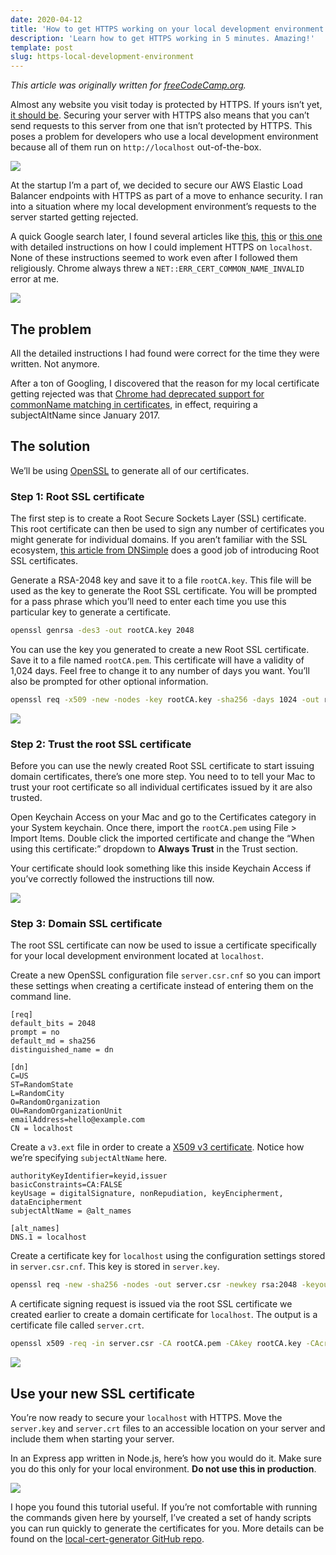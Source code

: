 ```yaml
---
date: 2020-04-12
title: 'How to get HTTPS working on your local development environment in 5 minutes'
description: 'Learn how to get HTTPS working in 5 minutes. Amazing!'
template: post
slug: https-local-development-environment
---
```


_This article was originally written for [freeCodeCamp.org](https://medium.com/free-code-camp/how-to-get-https-working-on-your-local-development-environment-in-5-minutes-7af615770eec)._

Almost any website you visit today is protected by HTTPS. If yours isn’t yet, [it should be](https://developers.google.com/web/fundamentals/security/encrypt-in-transit/why-https). Securing your server with HTTPS also means that you can’t send requests to this server from one that isn’t protected by HTTPS. This poses a problem for developers who use a local development environment because all of them run on `http://localhost` out-of-the-box.

![](../images/listening-443-terminal.png)

At the startup I’m a part of, we decided to secure our AWS Elastic Load Balancer endpoints with HTTPS as part of a move to enhance security. I ran into a situation where my local development environment’s requests to the server started getting rejected.

A quick Google search later, I found several articles like [this](https://devcenter.heroku.com/articles/ssl-certificate-self), [this](https://www.kevinleary.net/self-signed-trusted-certificates-node-js-express-js/) or [this one](https://blog.praveen.science/securing-your-localhost/) with detailed instructions on how I could implement HTTPS on `localhost`. None of these instructions seemed to work even after I followed them religiously. Chrome always threw a `NET::ERR_CERT_COMMON_NAME_INVALID` error at me.

![](../images/connection-not-private-chrome.png)

## The problem

All the detailed instructions I had found were correct for the time they were written. Not anymore.

After a ton of Googling, I discovered that the reason for my local certificate getting rejected was that [Chrome had deprecated support for commonName matching in certificates](https://groups.google.com/a/chromium.org/forum/m/#!topic/security-dev/IGT2fLJrAeo), in effect, requiring a subjectAltName since January 2017.

## The solution

We’ll be using [OpenSSL](https://www.openssl.org/) to generate all of our certificates.

### Step 1: Root SSL certificate

The first step is to create a Root Secure Sockets Layer (SSL) certificate. This root certificate can then be used to sign any number of certificates you might generate for individual domains. If you aren’t familiar with the SSL ecosystem, [this article from DNSimple](https://support.dnsimple.com/articles/what-is-ssl-root-certificate/) does a good job of introducing Root SSL certificates.

Generate a RSA-2048 key and save it to a file `rootCA.key`. This file will be used as the key to generate the Root SSL certificate. You will be prompted for a pass phrase which you’ll need to enter each time you use this particular key to generate a certificate.

```bash
openssl genrsa -des3 -out rootCA.key 2048
```

You can use the key you generated to create a new Root SSL certificate. Save it to a file named `rootCA.pem`. This certificate will have a validity of 1,024 days. Feel free to change it to any number of days you want. You’ll also be prompted for other optional information.

```bash
openssl req -x509 -new -nodes -key rootCA.key -sha256 -days 1024 -out rootCA.pem
```

![](../images/generate-root-ca-terminal.png)

### Step 2: Trust the root SSL certificate

Before you can use the newly created Root SSL certificate to start issuing domain certificates, there’s one more step. You need to to tell your Mac to trust your root certificate so all individual certificates issued by it are also trusted.

Open Keychain Access on your Mac and go to the Certificates category in your System keychain. Once there, import the `rootCA.pem` using File > Import Items. Double click the imported certificate and change the “When using this certificate:” dropdown to **Always Trust** in the Trust section.

Your certificate should look something like this inside Keychain Access if you’ve correctly followed the instructions till now.

![](../images/trust-root-ca-keychain.png)

### Step 3: Domain SSL certificate

The root SSL certificate can now be used to issue a certificate specifically for your local development environment located at `localhost`.

Create a new OpenSSL configuration file `server.csr.cnf` so you can import these settings when creating a certificate instead of entering them on the command line.

```
[req]
default_bits = 2048
prompt = no
default_md = sha256
distinguished_name = dn

[dn]
C=US
ST=RandomState
L=RandomCity
O=RandomOrganization
OU=RandomOrganizationUnit
emailAddress=hello@example.com
CN = localhost
```

Create a `v3.ext` file in order to create a [X509 v3 certificate](https://en.wikipedia.org/wiki/X.509). Notice how we’re specifying `subjectAltName` here.

```
authorityKeyIdentifier=keyid,issuer
basicConstraints=CA:FALSE
keyUsage = digitalSignature, nonRepudiation, keyEncipherment, dataEncipherment
subjectAltName = @alt_names

[alt_names]
DNS.1 = localhost
```

Create a certificate key for `localhost` using the configuration settings stored in `server.csr.cnf`. This key is stored in `server.key`.

```bash
openssl req -new -sha256 -nodes -out server.csr -newkey rsa:2048 -keyout server.key -config <( cat server.csr.cnf )
```

A certificate signing request is issued via the root SSL certificate we created earlier to create a domain certificate for `localhost`. The output is a certificate file called `server.crt`.

```bash
openssl x509 -req -in server.csr -CA rootCA.pem -CAkey rootCA.key -CAcreateserial -out server.crt -days 500 -sha256 -extfile v3.ext
```

![](../images/generate-domain-ca-terminal.png)

## Use your new SSL certificate

You’re now ready to secure your `localhost` with HTTPS. Move the `server.key` and `server.crt` files to an accessible location on your server and include them when starting your server.

In an Express app written in Node.js, here’s how you would do it. Make sure you do this only for your local environment. **Do not use this in production**.

![](../images/https-local-dev-chrome.png)

I hope you found this tutorial useful. If you’re not comfortable with running the commands given here by yourself, I’ve created a set of handy scripts you can run quickly to generate the certificates for you. More details can be found on the [local-cert-generator GitHub repo](https://github.com/dakshshah96/local-cert-generator/).
